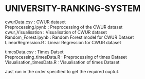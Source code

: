 # UNIVERSITY-RANKING-SYSTEM

cwurData.csv : CWUR dataset  
Preprocessing.ipynb : Preprocessing of the CWUR dataset  
cwur_Visualisation : Visualisation of CWUR dataset  
Random_Forest.ipynb : Random Forest model for CWUR Dataset  
LinearRegression.R : Linear Regression for CWUR dataset  

timesData.csv : Times Datset  
Preprocessing_timesData.R : Preprocessing of times Dataset  
Visualisation_timesData.R : Visualisation of times Dataset  

Just run in the order specified to get the required ouptut.  
